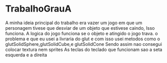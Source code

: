 # TrabalhoGrauA
A minha ideia principal do trabalho era vazer um jogo em que um personagem tivese que desviar de um objeto que estivese caindo, Isso funciona.
A logica do jogo funciona se o objeto e atingido o jogo trava.
o problema e que eu usei a livraria do glut e com isso usei metodos como o glutSolidSphere,glutSolidCube,e glutSolidCone
Sendo assim nao consegui colocar textura nem sprites
As teclas do teclado que funcionam sao a seta esquerda e a direita
